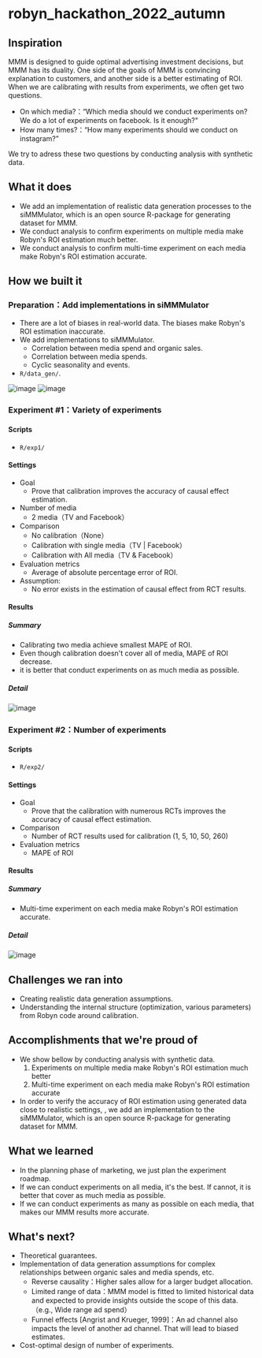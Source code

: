 # robyn_hackathon_2022_autumn

## Inspiration

MMM is designed to guide optimal advertising investment decisions, but MMM has its duality. One side of the goals of MMM is convincing explanation to customers, and another side is a better estimating of ROI. When we are calibrating with results from experiments, we often get two questions.

- On which media?：“Which media should we conduct experiments on? We do a lot of experiments on facebook. Is it enough?"
- How many times?：“How many experiments should we conduct on instagram?”

We try to adress these two questions by conducting analysis with synthetic data.

## What it does

- We add an implementation of realistic data generation processes to the siMMMulator, which is an open source R-package for generating dataset for MMM.
- We conduct analysis to confirm experiments on multiple media make Robyn's ROI estimation much better.
- We conduct analysis to confirm multi-time experiment on each media make Robyn's ROI estimation accurate.

## How we built it

### Preparation：Add implementations in siMMMulator
- There are a lot of biases in real-world data. The biases make Robyn's ROI estimation inaccurate.
- We add implementations to siMMMulator.
    - Correlation between media spend and organic sales.
    - Correlation between media spends.
    - Cyclic seasonality and events.
- `R/data_gen/`.

![image](https://user-images.githubusercontent.com/40241649/201340102-64a45ceb-7000-41dd-8ebb-36698ec68a6b.png)
![image](https://user-images.githubusercontent.com/40241649/201340149-720149e3-b795-4c85-add8-d08458885bcf.png)

### Experiment #1：Variety of experiments
#### Scripts
- `R/exp1/`

#### Settings
- Goal
    - Prove that calibration improves the accuracy of causal effect estimation.
- Number of media
    - 2 media（TV and Facebook）
- Comparison
    - No calibration（None）
    - Calibration with single media（TV | Facebook）
    - Calibration with All media（TV & Facebook）
- Evaluation metrics
    - Average of absolute percentage error of ROI.
- Assumption:
    - No error exists in the estimation of causal effect from RCT results.

#### Results
##### Summary
- Calibrating two media achieve smallest MAPE of ROI.
- Even though calibration doesn't cover all of media, MAPE of ROI decrease.
- it is better that conduct experiments on as much media as possible.

##### Detail
![image](https://user-images.githubusercontent.com/40241649/201340234-5676808f-8de2-4d89-8fc6-c34effa4d1ce.png)


### Experiment #2：Number of experiments
#### Scripts
- `R/exp2/`

#### Settings
- Goal
    - Prove that the calibration with numerous RCTs improves the accuracy of causal effect estimation.
- Comparison
    - Number of RCT results used for calibration (1, 5, 10, 50, 260)
- Evaluation metrics
    - MAPE of ROI

#### Results
##### Summary
- Multi-time experiment on each media make Robyn's ROI estimation accurate.


##### Detail
  
![image](https://user-images.githubusercontent.com/40241649/201340312-fb3c3145-4461-4316-a656-0500b6e9dbf2.png)




## Challenges we ran into

- Creating realistic data generation assumptions.
- Understanding the internal structure (optimization, various parameters) from Robyn code around calibration.

## Accomplishments that we're proud of

- We show bellow by conducting analysis with synthetic data.
  1. Experiments on multiple media make Robyn's ROI estimation much better
  2. Multi-time experiment on each media make Robyn's ROI estimation accurate
- In order to verify the accuracy of ROI estimation using generated data close to realistic settings, , we add an implementation to the siMMMulator, which is an open source R-package for generating dataset for MMM.

## What we learned

- In the planning phase of marketing, we just plan the experiment roadmap.
- If we can conduct experiments on all media, it's the best. If cannot, it is better that cover as much media as possible.
- If we can conduct experiments as many as possible on each media, that makes our MMM results more accurate.

## What's next?

- Theoretical guarantees.
- Implementation of data generation assumptions for complex relationships between organic sales and media spends, etc.
    - Reverse causality：Higher sales allow for a larger budget allocation.
    - Limited range of data：MMM model is fitted to limited historical data and expected to provide insights outside the scope of this data. （e.g., Wide range ad spend）
    - Funnel effects [Angrist and Krueger, 1999]：An ad channel also impacts the level of another ad channel. That will lead to biased estimates.
- Cost-optimal design of number of experiments.

